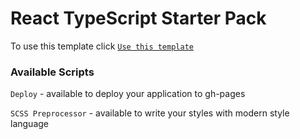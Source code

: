 # React TypeScript Starter Pack

To use this template click [`Use this template`](https://hy-tapa-kot.github.io/Progect-ToDo/)

### Available Scripts

`Deploy` - available to deploy your application to gh-pages

`SCSS Preprocessor` - available to write your styles with modern style language
